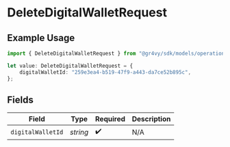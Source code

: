 # DeleteDigitalWalletRequest

## Example Usage

```typescript
import { DeleteDigitalWalletRequest } from "@gr4vy/sdk/models/operations";

let value: DeleteDigitalWalletRequest = {
    digitalWalletId: "259e3ea4-b519-47f9-a443-da7ce52b895c",
};
```

## Fields

| Field              | Type               | Required           | Description        |
| ------------------ | ------------------ | ------------------ | ------------------ |
| `digitalWalletId`  | *string*           | :heavy_check_mark: | N/A                |